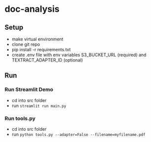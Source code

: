 # doc-analysis
## Setup
- make virtual environment
- clone git repo
- pip install -r requirements.txt
- create .env file with env variables S3_BUCKET_URL (required) and TEXTRACT_ADAPTER_ID (optional)

## Run
### Run Streamlit Demo
- cd into src folder
- run `streamlit run main.py`
### Run tools.py
- cd into src folder
- run `python tools.py --adapter=False --filename=myfilename.pdf`
